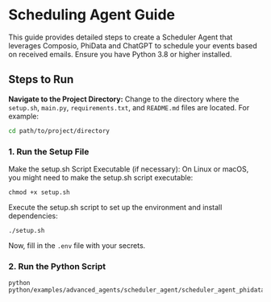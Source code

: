 # Scheduling Agent Guide

This guide provides detailed steps to create a Scheduler Agent that leverages Composio, PhiData and ChatGPT to schedule your events based on received emails. Ensure you have Python 3.8 or higher installed.

## Steps to Run

**Navigate to the Project Directory:**
Change to the directory where the `setup.sh`, `main.py`, `requirements.txt`, and `README.md` files are located. For example:
```sh
cd path/to/project/directory
```

### 1. Run the Setup File
Make the setup.sh Script Executable (if necessary):
On Linux or macOS, you might need to make the setup.sh script executable:
```shell
chmod +x setup.sh
```
Execute the setup.sh script to set up the environment and install dependencies:
```shell
./setup.sh
```
Now, fill in the `.env` file with your secrets.

### 2. Run the Python Script
```shell
python python/examples/advanced_agents/scheduler_agent/scheduler_agent_phidata/main.py
```


